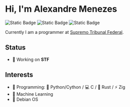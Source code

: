 # Hi, I'm **Alexandre Menezes**

![Static Badge](https://img.shields.io/badge/%40ale_menezes-ale_menezes?style=flat-square&logo=x&logoColor=white&labelColor=%23000000&color=%23000000)
![Static Badge](https://img.shields.io/badge/%40amenezes-amenezes?style=flat-square&logo=github&logoColor=black&labelColor=%23FFFFFF&color=%23FFFFFF)
![Static Badge](https://img.shields.io/badge/%40amenezes-amenezes?style=flat-square&logo=gitlab&logoColor=orange&labelColor=%23A989F5&color=%23A989F5)

Currently I am a programmer at [Supremo Tribunal Federal](https://portal.stf.jus.br).

## Status

- 👷 Working on **STF**

## Interests

- 🐍 Programming: 🐍 Python/Cython / 💻 C / 🦀 Rust / ⚡ Zig
- 🤖 Machine Learning
- 🍥 Debian OS
